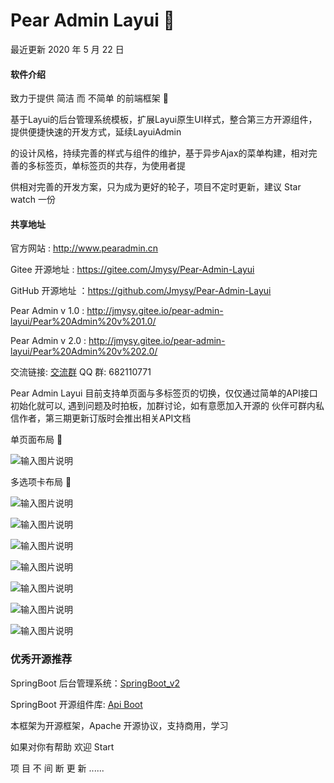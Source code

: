 # Pear Admin Layui    :gift: 

最近更新  2020 年 5 月 22 日  
 

#### 软件介绍

致力于提供 简洁 而 不简单 的前端框架   :loudspeaker: 

基于Layui的后台管理系统模板，扩展Layui原生UI样式，整合第三方开源组件，提供便捷快速的开发方式，延续LayuiAdmin

的设计风格，持续完善的样式与组件的维护，基于异步Ajax的菜单构建，相对完善的多标签页，单标签页的共存，为使用者提

供相对完善的开发方案，只为成为更好的轮子，项目不定时更新，建议 Star watch 一份

#### 共享地址

官方网站 : http://www.pearadmin.cn

Gitee     开源地址 : https://gitee.com/Jmysy/Pear-Admin-Layui

GitHub 开源地址 ：https://github.com/Jmysy/Pear-Admin-Layui

Pear Admin v 1.0 : http://jmysy.gitee.io/pear-admin-layui/Pear%20Admin%20v%201.0/

Pear Admin v 2.0 : http://jmysy.gitee.io/pear-admin-layui/Pear%20Admin%20v%202.0/

交流链接: [交流群](https://jq.qq.com/?_wv=1027&k=5OdSmve) QQ 群: 682110771

Pear Admin Layui 目前支持单页面与多标签页的切换，仅仅通过简单的API接口初始化就可以, 遇到问题及时拍板，加群讨论，如有意愿加入开源的
伙伴可群内私信作者，第三期更新订版时会推出相关API文档

单页面布局  :tada: 

![输入图片说明](https://images.gitee.com/uploads/images/2020/0415/004334_68c3352e_4835367.png "(LH930[%[)8$L4}(2%5`6TM.png")

多选项卡布局  :tada: 

![输入图片说明](https://images.gitee.com/uploads/images/2020/0523/134114_2e575a5b_4835367.png "H3[$MY[V)RU]~DXUM`52L}E.png")


![输入图片说明](https://images.gitee.com/uploads/images/2020/0523/134127_cdaf526d_4835367.png "1KQL6F_LX9~YJ3DA24MB`25.png")


![输入图片说明](https://images.gitee.com/uploads/images/2020/0523/134141_dd354de6_4835367.png "KNYNKCJ}GLY38W@OVZ%NOC4.png")


![输入图片说明](https://images.gitee.com/uploads/images/2020/0415/004415_ba1298d9_4835367.png "HA3R1@QA]2P$JU~~VL)Q_IA.png")


![输入图片说明](https://images.gitee.com/uploads/images/2020/0415/004427_fc00dd54_4835367.png "PRXW~U%~OMSJL{VG)}45O3E.png")


![输入图片说明](https://images.gitee.com/uploads/images/2020/0523/134207_95f386c4_4835367.png "]_0$9DPAEJ0Q~0I7BZKK804.png")


![输入图片说明](https://images.gitee.com/uploads/images/2020/0523/134155_f5c8d0ea_4835367.png "8KWG(8RHQ({~M_FD1OXTF]H.png")


### 优秀开源推荐

SpringBoot 后台管理系统：[SpringBoot_v2](http://gitee.com/bdj/SpringBoot_v2)

SpringBoot 开源组件库: [Api Boot](https://apiboot.minbox.io)

本框架为开源框架，Apache 开源协议，支持商用，学习

如果对你有帮助 欢迎 Start

项 目 不 间 断 更 新 ......


